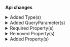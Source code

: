**Api changes**

<details>
<summary>Added Type(s)</summary>

- added type `PaymentTransactionInterfaceIdSetMessage`
- added type `PaymentTransactionInterfaceIdSetMessagePayload`
- added type `PaymentSetTransactionInterfaceIdAction`
- added type `DiscountCombinationMode`
- added type `DiscountsConfiguration`
- added type `ProjectSetDiscountsConfigurationAction`
- added type `SearchFuzzyExpression`
- added type `SearchFuzzyValue`
</details>


<details>
<summary>Added QueryParameter(s)</summary>

- added query parameter `filter[attributes]` to method `get /{projectKey}/product-projections`
- added query parameter `filter[attributes]` to method `get /{projectKey}/product-projections/key={key}`
- added query parameter `filter[attributes]` to method `get /{projectKey}/product-projections/{ID}`
- added query parameter `filter[attributes]` to method `get /{projectKey}/in-store/key={storeKey}/product-projections/key={key}`
- added query parameter `filter[attributes]` to method `get /{projectKey}/in-store/key={storeKey}/product-projections/{ID}`
</details>


<details>
<summary>Required Property(s)</summary>

- changed property `startsAt` of type `RecurringOrderDraft` to be optional
</details>


<details>
<summary>Removed Property(s)</summary>

- :warning: removed property `skipConfiguration` from type `RecurringOrderSetOrderSkipConfigurationAction`
</details>


<details>
<summary>Added Property(s)</summary>

- added property `applicationMode` to type `CartDiscountValueRelative`
- added property `applicationMode` to type `CartDiscountValueRelativeDraft`
- added property `interfaceId` to type `MyTransactionDraft`
- added property `interfaceId` to type `Transaction`
- added property `interfaceId` to type `TransactionDraft`
- added property `discounts` to type `Project`
- added property `skipConfigurationInputDraft` to type `RecurringOrderSetOrderSkipConfigurationAction`
</details>

